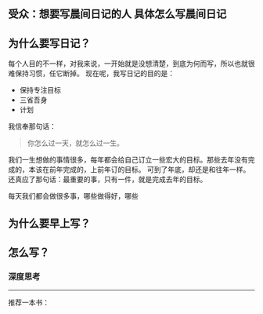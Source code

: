 受众：想要写晨间日记的人
具体怎么写晨间日记
---
## 为什么要写日记？
每个人目的不一样，对我来说，一开始就是没想清楚，到底为何而写，所以也就很难保持习惯，任它断掉。
现在呢，我写日记的目的是：
* 保持专注目标
* 三省吾身
* 计划

我信奉那句话：
>你怎么过一天，就怎么过一生。

我们一生想做的事情很多，每年都会给自己订立一些宏大的目标。那些去年没有完成的，本该在前年完成的，上前年订的目标。
可到了年底，却还是和往年一样。还真应了那句话：最重要的事，只有一件，就是完成去年的目标。

每天我们都会做很多事，哪些做得好，哪些

## 为什么要早上写？

## 怎么写？
### 深度思考

---
推荐一本书：

